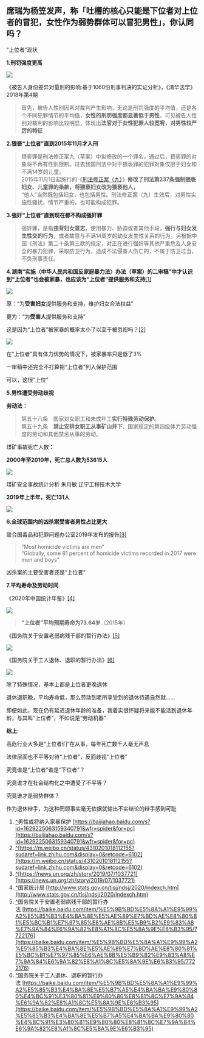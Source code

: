## 席瑞为杨笠发声，称「吐槽的核心只能是下位者对上位者的冒犯，女性作为弱势群体可以冒犯男性」，你认同吗？

“上位者”现状

**1.刑罚强度更高**

![](https://pic1.zhimg.com/v2-70a835e505af8febecc30c2dad18e89e_r.jpg?source=1940ef5c)

《被告人身份差异对量刑的影响:基于1060份刑事判决的实证分析》，《清华法学》2018年第4期

> 首先，被告人性别因素对裁判产生影响，无论是刑罚强度的平均值，还是各个不同犯罪情节的平均值，**女性的刑罚强度都显著低于男性**，可见被告人性别对裁判的影响比较明显，体现出**法官对于女性犯罪人较宽宥，对男性较严厉的特征**

**2.猥亵“上位者”直到2015年11月才入刑**

> 猥亵罪是刑法修正案九（草案）中拟修改的一个罪名，通过后，猥亵罪的对象将不再有性别限制。过去我国刑法中对于猥亵罪的犯罪对象仅限于妇女和不满14岁的儿童。  
> 2015年11月1日起施行的《[刑法修正案（九）](https://link.zhihu.com/?target=https%3A//baike.baidu.com/item/%25E5%2588%2591%25E6%25B3%2595%25E4%25BF%25AE%25E6%25AD%25A3%25E6%25A1%2588%25EF%25BC%2588%25E4%25B9%259D%25EF%25BC%2589/18662568)》**修改了刑法第237条强制猥亵妇女、儿童罪的条款，将猥亵妇女改为猥亵他人，**  
> “他人”当然既包括妇女，也包括男性。刑法修正案（九）生效后，对男性实施性骚扰，情节严重的，也可能构成犯罪。

**3.强奸“上位者”直到现在都不构成强奸罪**

> 强奸罪，是指**违背妇女意志**，使用暴力、胁迫或者其他手段，**强行与妇女发生性交的行为**，或者故意与不满14周岁的幼女发生性关系的行为。另根据中国《刑法》第二十条第三款的规定，对正在进行强奸等其他严重危及人身安全的暴力犯罪，采取防卫行为，造成不法侵害人伤亡的，不属于防卫过当，不负刑事责任。

**4.湖南“实施〈中华人民共和国反家庭暴力法〉办法（草案）的二审稿”中才认识到“上位者”也会被家暴，也应该为“上位者”提供服务和支持**[\[1\]](#ref_1)

![](https://picx.zhimg.com/v2-81ea66e5d3d9d997cb1a5d43bf796a51_r.jpg?source=1940ef5c)

原：“为**受害妇女**提供服务和支持，维护妇女合法权益”

更为：“为**受害人**提供服务和支持”

这是因为“上位者”被家暴的概率太小了以至于被忽视吗？[\[2\]](#ref_2)

![](https://pic1.zhimg.com/v2-fab3247a7f298b4f2efd73c9535f5563_r.jpg?source=1940ef5c)

在“上位者”具有体力优势的情况下，被家暴率只是低了3%

一审稿中还完全不打算把“上位者”列入保护范围

可以，这很“上位”

**5.男性遭受劳动歧视**

**劳动法：**

> 第五十八条　国家对女职工和未成年工**实行特殊劳动保护**。  
> 第五十九条　**禁止安排女职工从事矿山井下**、国家规定的第四级体力劳动强度的劳动和其他禁忌从事的劳动。

煤矿事故死亡人数：

**2000年至2010年，死亡总人数为53615人**

![](https://picx.zhimg.com/v2-29306c9dbcbaa43e79985f1b3e8db669_r.jpg?source=1940ef5c)

煤矿安全事故统计分析 朱月敏 辽宁工程技术大学

**2019年上半年，死亡131人**

![](https://pic1.zhimg.com/v2-3e797ee794a945fbd85982f8c1863d00_r.jpg?source=1940ef5c)

**6.全球范围内的凶杀案受害者男性占比更大**

联合国毒品和犯罪问题办公室2019年发布的报告[\[3\]](#ref_3)

> “Most homicide victims are men”  
> “Globally, some 81 percent of homicide victims recorded in 2017 were men and boys”

凶杀案的主要受害者还是“上位者”

**7.平均寿命及劳动时间**

《2020年中国统计年鉴》[\[4\]](#ref_4)

![](https://picx.zhimg.com/v2-a2e2a9519d888eaa43c4ebe01000ef40_r.jpg?source=1940ef5c)

> **“上位者”平均预期寿命为73.64岁**（2015年）

《国务院关于安置老弱病残干部的暂行办法》[\[5\]](#ref_5)

![](https://picx.zhimg.com/v2-3665b59b25cbceb4c18f3b031d4c703e_r.jpg?source=1940ef5c)

《国务院关于工人退休、退职的暂行办法》[\[6\]](#ref_6)

![](https://picx.zhimg.com/v2-9cb3e2f4470281060509204f3001352c_r.jpg?source=1940ef5c)

除了特殊情况，基本上都是上位者更晚退休

退休退职晚，平均寿命低，那么劳动到老所享受到的退休待遇自然就......

即便如此，现在仍有延迟退休年龄的准备，我着实很怀疑将来能不能活到退休年龄，与其叫“上位者”，不如说是“劳动机器”

**综上:**

高危行业大多是“上位者们”在从事，每年死亡数千人毫无声息

法律层面也不平等对待“上位者”，反而歧视“上位者”

究竟谁是“上位者”谁是“下位者”？

究竟谁才在社会结构化之中遭受了不平等？

究竟谁才是弱势群体？

作为退休辩手，为这种罔顾事实毫无依据就输出不实结论的辩手感到可耻

1.  [^](#ref_1_0)男性或将纳入家暴保护 [https://baijiahao.baidu.com/s?id=1629225063159340791&wfr=spider&for=pc](https://baijiahao.baidu.com/s?id=1629225063159340791&wfr=spider&for=pc)
2.  [^](#ref_2_0)[https://m.weibo.cn/status/4310201018112155?sudaref=link.zhihu.com&display=0&retcode=6102](https://m.weibo.cn/status/4310201018112155?sudaref=link.zhihu.com&display=0&retcode=6102)
3.  [^](#ref_3_0)[https://news.un.org/zh/story/2019/07/1037721](https://news.un.org/zh/story/2019/07/1037721)
4.  [^](#ref_4_0)国家统计局 [http://www.stats.gov.cn/tjsj/ndsj/2020/indexch.htm](http://www.stats.gov.cn/tjsj/ndsj/2020/indexch.htm)
5.  [^](#ref_5_0)国务院关于安置老弱病残干部的暂行办法 [https://baike.baidu.com/item/%E5%9B%BD%E5%8A%A1%E9%99%A2%E5%85%B3%E4%BA%8E%E5%AE%89%E7%BD%AE%E8%80%81%E5%BC%B1%E7%97%85%E6%AE%8B%E5%B9%B2%E9%83%A8%E7%9A%84%E6%9A%82%E8%A1%8C%E5%8A%9E%E6%B3%95/7722176](https://baike.baidu.com/item/%E5%9B%BD%E5%8A%A1%E9%99%A2%E5%85%B3%E4%BA%8E%E5%AE%89%E7%BD%AE%E8%80%81%E5%BC%B1%E7%97%85%E6%AE%8B%E5%B9%B2%E9%83%A8%E7%9A%84%E6%9A%82%E8%A1%8C%E5%8A%9E%E6%B3%95/7722176)
6.  [^](#ref_6_0)国务院关于工人退休、退职的暂行办法 [https://baike.baidu.com/item/%E5%9B%BD%E5%8A%A1%E9%99%A2%E5%85%B3%E4%BA%8E%E5%B7%A5%E4%BA%BA%E9%80%80%E4%BC%91%E3%80%81%E9%80%80%E8%81%8C%E7%9A%84%E6%9A%82%E8%A1%8C%E5%8A%9E%E6%B3%95](https://baike.baidu.com/item/%E5%9B%BD%E5%8A%A1%E9%99%A2%E5%85%B3%E4%BA%8E%E5%B7%A5%E4%BA%BA%E9%80%80%E4%BC%91%E3%80%81%E9%80%80%E8%81%8C%E7%9A%84%E6%9A%82%E8%A1%8C%E5%8A%9E%E6%B3%95)